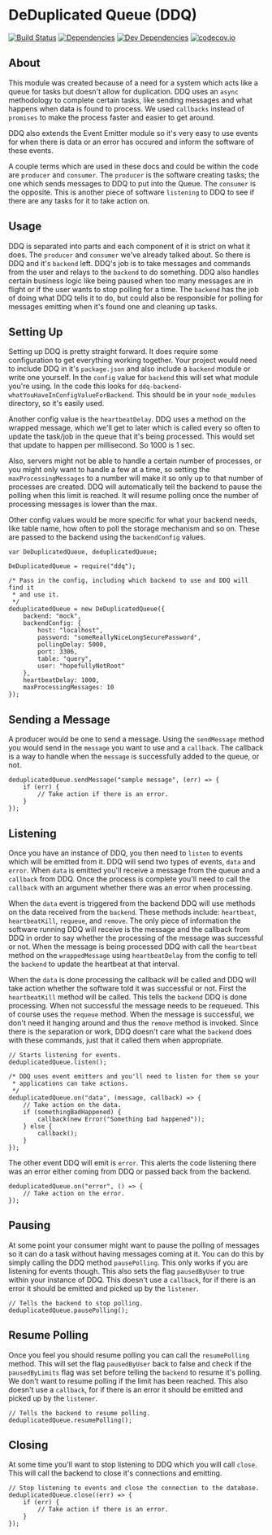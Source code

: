 DeDuplicated Queue (DDQ)
========================

[![Build Status][travis-image]][Travis CI]
[![Dependencies][dependencies-image]][Dependencies]
[![Dev Dependencies][devdependencies-image]][Dev Dependencies]
[![codecov.io][codecov-image]][Code Coverage]

About
-----

This module was created because of a need for a system which acts like a queue for tasks but doesn't allow for duplication. DDQ uses an `async` methodology to complete certain tasks, like sending messages and what happens when data is found to process. We used `callbacks` instead of `promises` to make the process faster and easier to get around.

DDQ also extends the Event Emitter module so it's very easy to use events for when there is data or an error has occured and inform the software of these events.

A couple terms which are used in these docs and could be within the code are `producer` and `consumer`. The `producer` is the software creating tasks; the one which sends messages to DDQ to put into the Queue. The `consumer` is the opposite. This is another piece of software `listening` to DDQ to see if there are any tasks for it to take action on.

Usage
-----

DDQ is separated into parts and each component of it is strict on what it does. The `producer` and `consumer` we've already talked about. So there is DDQ and it's `backend` left. DDQ's job is to take messages and commands from the user and relays to the `backend` to do something. DDQ also handles certain business logic like being paused when too many messages are in flight or if the user wants to stop polling for a time. The `backend` has the job of doing what DDQ tells it to do, but could also be responsible for polling for messages emitting when it's found one and cleaning up tasks.

Setting Up
----------

Setting up DDQ is pretty straight forward. It does require some configuration to get everything working together. Your project would need to include DDQ in it's `package.json` and also include a `backend` module or write one yourself. In the `config` value for `backend` this will set what module you're using. In the code this looks for `ddq-backend-whatYouHaveInConfigValueForBackend`. This should be in your `node_modules` directory, so it's easily used.

Another config value is the `heartbeatDelay`. DDQ uses a method on the wrapped message, which we'll get to later which is called every so often to update the task/job in the queue that it's being processed. This would set that update to happen per millisecond. So 1000 is 1 sec.

Also, servers might not be able to handle a certain number of processes, or you might only want to handle a few at a time, so setting the `maxProcessingMessages` to a number will make it so only up to that number of processes are created. DDQ will automatically tell the backend to pause the polling when this limit is reached. It will resume polling once the number of processing messages is lower than the max.

Other config values would be more specific for what your backend needs, like table name, how often to poll the storage mechanism and so on. These are passed to the backend using the `backendConfig` values.

    var DeDuplicatedQueue, deduplicatedQueue;

    DeDuplicatedQueue = require("ddq");

    /* Pass in the config, including which backend to use and DDQ will find it
     * and use it.
     */
    deduplicatedQueue = new DeDuplicatedQueue({
        backend: "mock",
        backendConfig: {
            host: "localhost",
            password: "someReallyNiceLongSecurePassword",
            pollingDelay: 5000,
            port: 3306,
            table: "query",
            user: "hopefullyNotRoot"
        },
        heartbeatDelay: 1000,
        maxProcessingMessages: 10
    });

Sending a Message
-----------------

A producer would be one to send a message. Using the `sendMessage` method you would send in the `message` you want to use and a `callback`. The callback is a way to handle when the `message` is successfully added to the queue, or not.

    deduplicatedQueue.sendMessage("sample message", (err) => {
        if (err) {
            // Take action if there is an error.
        }
    });

Listening
---------

Once you have an instance of DDQ, you then need to `listen` to events which will be emitted from it. DDQ will send two types of events, `data` and `error`. When `data` is emitted you'll receive a message from the queue and a `callback` from DDQ. Once the process is complete you'll need to call the `callback` with an argument whether there was an error when processing.

When the `data` event is triggered from the backend DDQ will use methods on the data received from the `backend`. These methods include: `heartbeat`, `heartbeatKill`, `requeue`, and `remove`. The only piece of information the software running DDQ will receive is the message and the callback from DDQ in order to say whether the processing of the message was successful or not. When the message is being processed DDQ with call the `heartbeat` method on the `wrappedMessage` using `heartbeatDelay` from the config to tell the `backend` to update the heartbeat at that interval.

When the `data` is done processing the callback will be called and DDQ will take action whether the software told it was successful or not. First the `heartbeatKill` method will be called. This tells the `backend` DDQ is done processing. When not successful the message needs to be requeued. This of course uses the `requeue` method. When the message is successful, we don't need it hanging around and thus the `remove` method is invoked. Since there is the separation or work, DDQ doesn't care what the `backend` does with these commands, just that it called them when appropriate.


    // Starts listening for events.
    deduplicatedQueue.listen();

    /* DDQ uses event emitters and you'll need to listen for them so your
     * applications can take actions.
     */
    deduplicatedQueue.on("data", (message, callback) => {
        // Take action on the data.
        if (somethingBadHappened) {
            callback(new Error("Something bad happened"));
        } else {
            callback();
        }
    });

The other event DDQ will emit is `error`. This alerts the code listening there was an error either coming from DDQ or passed back from the backend.

    deduplicatedQueue.on("error", () => {
        // Take action on the error.
    });

Pausing
-------

At some point your consumer might want to pause the polling of messages so it can do a task without having messages coming at it. You can do this by simply calling the DDQ method `pausePolling`. This only works if you are listening for events though. This also sets the flag `pausedByUser` to true within your instance of DDQ.  This doesn't use a `callback`, for if there is an error it should be emitted and picked up by the `listener`.

    // Tells the backend to stop polling.
    deduplicatedQueue.pausePolling();

Resume Polling
--------------

Once you feel you should resume polling you can call the `resumePolling` method. This will set the flag `pausedByUser` back to false and check if the `pausedByLimits` flag was set before telling the `backend` to resume it's polling. We don't want to resume polling if the limit has been reached. This also doesn't use a `callback`, for if there is an error it should be emitted and picked up by the `listener`.

    // Tells the backend to resume polling.
    deduplicatedQueue.resumePolling();

Closing
-------

At some time you'll want to stop listening to DDQ which you will call `close`. This will call the backend to close it's connections and emitting.

    // Stop listening to events and close the connection to the database.
    deduplicatedQueue.close((err) => {
        if (err) {
            // Take action if there is an error.
        }
    });

[Code Coverage]: https://codecov.io/github/tests-always-included/ddq?branch=master
[codecov-image]: https://codecov.io/github/tests-always-included/ddq/coverage.svg?branch=master
[Dev Dependencies]: https://david-dm.org/tests-always-included/ddq#info=devDependencies
[devdependencies-image]: https://david-dm.org/tests-always-included/ddq/dev-status.png
[Dependencies]: https://david-dm.org/tests-always-included/ddq
[dependencies-image]: https://david-dm.org/tests-always-included/ddq.png
[travis-image]: https://secure.travis-ci.org/tests-always-included/ddq.png
[Travis CI]: http://travis-ci.org/tests-always-included/ddq
